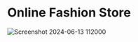 # Online Fashion Store
![Screenshot 2024-06-13 112000](https://github.com/shiranthaDS/Online_Fashion_Store-/assets/154401657/65e8af29-64b0-4e9b-b82a-5669f1392b60)
